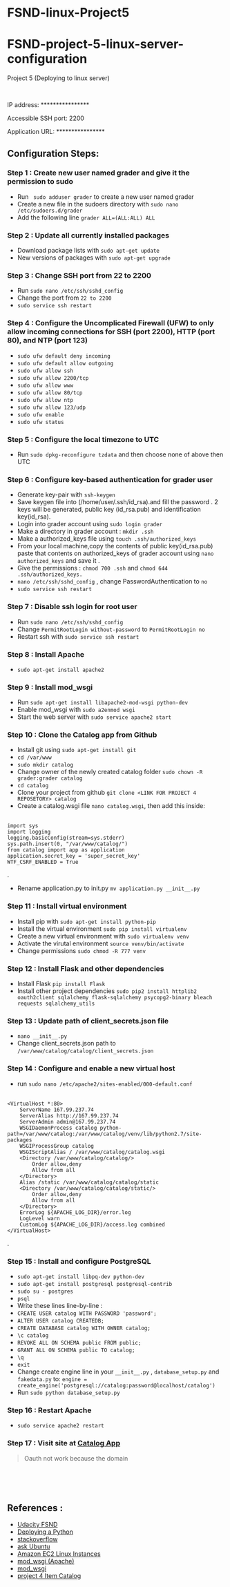 # FSND-linux-Project5
# FSND-project-5-linux-server-configuration
Project 5 (Deploying to linux server)

<br />



IP address: ****************

Accessible SSH port: 2200

Application URL: ****************

## Configuration Steps:
### Step 1 : Create new user named grader and give it the permission to sudo
- Run ``` sudo adduser grader``` to create a new user named grader<br />
- Create a new file in the sudoers directory with ```sudo nano /etc/sudoers.d/grader```<br />
- Add the following line ```grader ALL=(ALL:ALL) ALL```<br />

### Step 2 : Update all currently installed packages
- Download package lists with ```sudo apt-get update```<br />
- New versions of packages with ```sudo apt-get upgrade```<br />

### Step 3 : Change SSH port from 22 to 2200
- Run ```sudo nano /etc/ssh/sshd_config```<br />
- Change the port from ```22 to 2200```<br />
- ```sudo service ssh restart```<br />

### Step 4 : Configure the Uncomplicated Firewall (UFW) to only allow incoming connections for SSH (port 2200), HTTP (port 80), and NTP (port 123)
- ```sudo ufw default deny incoming```<br />
- ```sudo ufw default allow outgoing```<br />
- ```sudo ufw allow ssh```<br />
- ```sudo ufw allow 2200/tcp```<br />
- ```sudo ufw allow www```<br />
- ```sudo ufw allow 80/tcp```<br />
- ```sudo ufw allow ntp```<br />
- ```sudo ufw allow 123/udp```<br />
- ```sudo ufw enable```<br />
- ```sudo ufw status```<br />


### Step 5 : Configure the local timezone to UTC
- Run ```sudo dpkg-reconfigure tzdata``` and then choose none of above then UTC<br />

### Step 6 : Configure key-based authentication for grader user
- Generate key-pair with ```ssh-keygen```<br />
- Save keygen file into (/home/user/.ssh/id_rsa).and fill the password . 2 keys will be generated, public key (id_rsa.pub) and identification key(id_rsa).<br />
- Login into grader account using ```sudo login grader``` <br />
- Make a directory in grader account : ```mkdir .ssh```<br />
- Make a authorized_keys file using ```touch .ssh/authorized_keys```<br />
- From your local machine,copy the contents of public key(id_rsa.pub) paste that contents on authorized_keys of grader account using ```nano authorized_keys``` and save it .<br />
- Give the permissions : ```chmod 700 .ssh``` and ```chmod 644 .ssh/authorized_keys.```<br />
- ```nano /etc/ssh/sshd_config``` , change PasswordAuthentication to ```no``` <br />
- ```sudo service ssh restart```<br />

### Step 7 : Disable ssh login for root user
- Run ```sudo nano /etc/ssh/sshd_config```<br />
- Change ```PermitRootLogin without-password``` to ```PermitRootLogin no```<br />
- Restart ssh with ```sudo service ssh restart```<br />

### Step 8 : Install Apache
- ```sudo apt-get install apache2```<br />

### Step 9 : Install mod_wsgi
- Run ```sudo apt-get install libapache2-mod-wsgi python-dev```<br />
- Enable mod_wsgi with ```sudo a2enmod wsgi```<br />
- Start the web server with ```sudo service apache2 start```<br />

### Step 10 : Clone the Catalog app from Github
- Install git using ```sudo apt-get install git```<br />
- ```cd /var/www```<br />
- ```sudo mkdir catalog```<br />
- Change owner of the newly created catalog folder ```sudo chown -R grader:grader catalog```<br />
- ```cd catalog```<br />
- Clone your project from github ```git clone <LINK FOR PROJECT 4 REPOSETORY> catalog```<br />
- Create a catalog.wsgi file ```nano catalog.wsgi```, then add this inside:<br /> <br />
```
import sys
import logging
logging.basicConfig(stream=sys.stderr)
sys.path.insert(0, "/var/www/catalog/")
from catalog import app as application
application.secret_key = 'super_secret_key'
WTF_CSRF_ENABLED = True
```
.<br />

- Rename application.py to init.py ```mv application.py __init__.py```<br />

### Step 11 : Install virtual environment
- Install pip with ```sudo apt-get install python-pip```<br />
- Install the virtual environment ```sudo pip install virtualenv```<br />
- Create a new virtual environment with ```sudo virtualenv venv```<br />
- Activate the virutal environment ```source venv/bin/activate```<br />
- Change permissions ```sudo chmod -R 777 venv```<br />

### Step 12 : Install Flask and other dependencies
- Install Flask ```pip install Flask```<br />
- Install other project dependencies ```sudo pip2 install httplib2 oauth2client sqlalchemy flask-sqlalchemy psycopg2-binary bleach requests sqlalchemy_utils```<br />


### Step 13 : Update path of client_secrets.json file
- ```nano __init__.py```<br />
- Change client_secrets.json path to ```/var/www/catalog/catalog/client_secrets.json```<br />

### Step 14 : Configure and enable a new virtual host

- run ```sudo nano /etc/apache2/sites-enabled/000-default.conf``` <br /> <br />


```
<VirtualHost *:80>
    ServerName 167.99.237.74
    ServerAlias http://167.99.237.74
    ServerAdmin admin@167.99.237.74
    WSGIDaemonProcess catalog python-path=/var/www/catalog:/var/www/catalog/venv/lib/python2.7/site-packages
    WSGIProcessGroup catalog
    WSGIScriptAlias / /var/www/catalog/catalog.wsgi
    <Directory /var/www/catalog/catalog/>
        Order allow,deny
        Allow from all
    </Directory>
    Alias /static /var/www/catalog/catalog/static
    <Directory /var/www/catalog/catalog/static/>
        Order allow,deny
        Allow from all
    </Directory>
    ErrorLog ${APACHE_LOG_DIR}/error.log
    LogLevel warn
    CustomLog ${APACHE_LOG_DIR}/access.log combined
</VirtualHost> 
```

.<br />

### Step 15 : Install and configure PostgreSQL
- ```sudo apt-get install libpq-dev python-dev```<br />
- ```sudo apt-get install postgresql postgresql-contrib```<br />
- ```sudo su - postgres```<br />
- ```psql```<br />
- Write these lines line-by-line : <br />
- ```CREATE USER catalog WITH PASSWORD 'password';```<br />
- ```ALTER USER catalog CREATEDB;```<br />
- ```CREATE DATABASE catalog WITH OWNER catalog;```<br />
- ```\c catalog```<br />
- ```REVOKE ALL ON SCHEMA public FROM public;```<br />
- ```GRANT ALL ON SCHEMA public TO catalog;```<br />
- ```\q```<br />
- ```exit```<br />
- Change create engine line in your ```__init__.py``` , ```database_setup.py``` and ```fakedata.py``` to: ```engine = create_engine('postgresql://catalog:password@localhost/catalog')```<br />
- Run ```sudo python database_setup.py```<br />

### Step 16 : Restart Apache
- ```sudo service apache2 restart```<br />


### Step 17 : Visit site at [Catalog App](http://167.99.237.74) <br />

> Oauth not work because the domain

<br />
<br />
<br />

## References :

- [Udacity FSND](https://www.udacity.com/)<br />
- [Deploying a Python](https://www.phusionpassenger.com/library/walkthroughs/deploy/python/)<br />
- [stackoverflow](https://stackoverflow.com)<br />
- [ask Ubuntu](https://askubuntu.com/)<br />
- [Amazon EC2 Linux Instances](https://docs.aws.amazon.com/AWSEC2/latest/UserGuide/EC2_GetStarted.html)<br />
- [mod_wsgi (Apache)](http://flask.pocoo.org/docs/0.12/deploying/mod_wsgi/)<br />
- [mod_wsgi](https://modwsgi.readthedocs.io/en/develop/)<br />
- [project 4 Item Catalog](https://github.com/ikhdev/FSND-Item-Catalog-project-5)<br />

<br />
<br />
<br />
